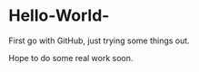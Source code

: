 # Hello-World-

First go with GitHub, just trying some things out.

Hope to do some real work soon.
